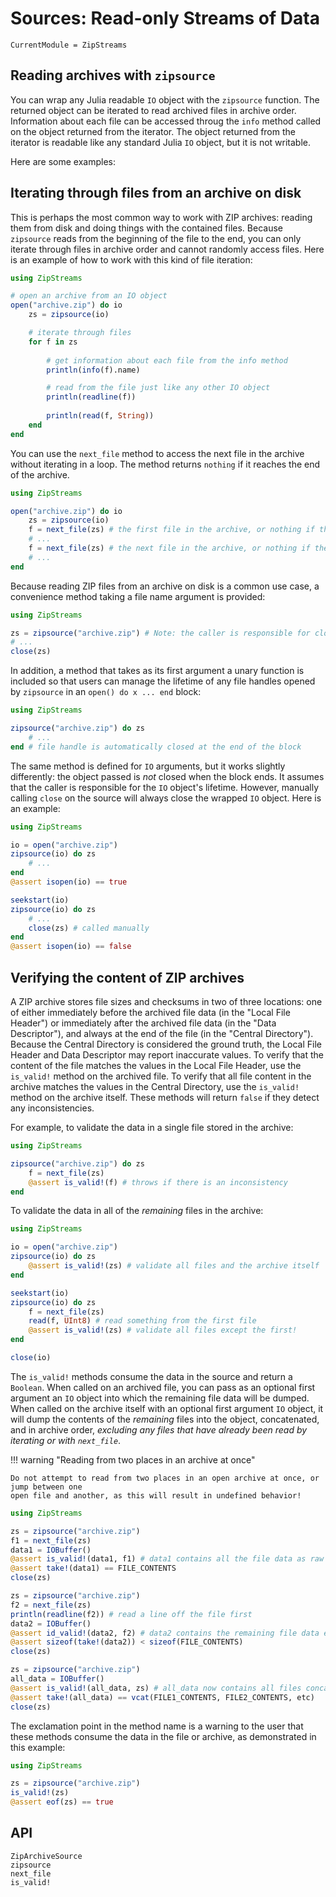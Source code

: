 # Sources: Read-only Streams of Data

```@meta
CurrentModule = ZipStreams
```

## Reading archives with `zipsource`

You can wrap any Julia readable `IO` object with the `zipsource` function. The returned
object can be iterated to read archived files in archive order. Information about
each file can be accessed throug the `info` method called on the object returned
from the iterator. The object returned from the iterator is readable like any standard
Julia `IO` object, but it is not writable.

Here are some examples:

## Iterating through files from an archive on disk

This is perhaps the most common way to work with ZIP archives: reading them from disk and
doing things with the contained files. Because `zipsource` reads from the beginning of the
file to the end, you can only iterate through files in archive order and cannot randomly
access files. Here is an example of how to work with this kind of file iteration:

```julia
using ZipStreams

# open an archive from an IO object
open("archive.zip") do io
    zs = zipsource(io)

    # iterate through files
    for f in zs
        
        # get information about each file from the info method
        println(info(f).name)

        # read from the file just like any other IO object
        println(readline(f))
        
        println(read(f, String))
    end
end
```

You can use the `next_file` method to access the next file in the archive without iterating
in a loop. The method returns `nothing` if it reaches the end of the archive.

```julia
using ZipStreams

open("archive.zip") do io
    zs = zipsource(io)
    f = next_file(zs) # the first file in the archive, or nothing if there are no files archived
    # ...
    f = next_file(zs) # the next file in the archive, or nothing if there was only one file
    # ...
end
```

Because reading ZIP files from an archive on disk is a common use case, a convenience
method taking a file name argument is provided:

```julia
using ZipStreams

zs = zipsource("archive.zip") # Note: the caller is responsible for closing this to free the file handle
# ... 
close(zs)
```

In addition, a method that takes as its first argument a unary function is
included so that users can manage the lifetime of any file handles opened by
`zipsource` in an `open() do x ... end` block:

```julia
using ZipStreams

zipsource("archive.zip") do zs
    # ...
end # file handle is automatically closed at the end of the block
```

The same method is defined for `IO` arguments, but it works slightly differently:
the object passed is _not_ closed when the block ends. It assumes that the
caller is responsible for the `IO` object's lifetime. However, manually calling `close`
on the source will always close the wrapped `IO` object. Here is an example:

```julia
using ZipStreams

io = open("archive.zip")
zipsource(io) do zs
    # ...
end
@assert isopen(io) == true

seekstart(io)
zipsource(io) do zs
    # ...
    close(zs) # called manually
end
@assert isopen(io) == false
```

## Verifying the content of ZIP archives

A ZIP archive stores file sizes and checksums in two of three locations: one of 
either immediately before the archived file data (in the "Local File Header")
or immediately after the archived file data (in the "Data Descriptor"), and always
at the end of the file (in the "Central Directory"). Because the Central Directory
is considered the ground truth, the Local File Header and Data Descriptor may report
inaccurate values. To verify that the content of the file matches the values in the
Local File Header, use the `is_valid!` method on the archived file. To verify that
all file content in the archive matches the values in the Central Directory, use
the `is_valid!` method on the archive itself. These methods will return `false` if
they detect any inconsistencies.

For example, to validate the data in a single file stored in the archive:

```julia
using ZipStreams

zipsource("archive.zip") do zs
    f = next_file(zs)
    @assert is_valid!(f) # throws if there is an inconsistency
end
```

To validate the data in all of the _remaining_ files in the archive:

```julia
using ZipStreams

io = open("archive.zip")
zipsource(io) do zs
    @assert is_valid!(zs) # validate all files and the archive itself
end

seekstart(io)
zipsource(io) do zs
    f = next_file(zs)
    read(f, UInt8) # read something from the first file
    @assert is_valid!(zs) # validate all files except the first!
end

close(io)
```

The `is_valid!` methods consume the data in the source and return a `Boolean`.
When called on an archived file, you can pass as an optional first argument an
`IO` object into which the remaining file data will be dumped. When called on the
archive itself with an optional first argument `IO` object, it will dump the
contents of the _remaining_ files into the object,
concatenated, and in archive order, _excluding any files that have already
been read by iterating or with `next_file`_.

!!! warning "Reading from two places in an archive at once"

    Do not attempt to read from two places in an open archive at once, or jump between one
    open file and another, as this will result in undefined behavior!

```julia
using ZipStreams

zs = zipsource("archive.zip")
f1 = next_file(zs)
data1 = IOBuffer()
@assert is_valid!(data1, f1) # data1 contains all the file data as raw bytes
@assert take!(data1) == FILE_CONTENTS
close(zs)

zs = zipsource("archive.zip")
f2 = next_file(zs)
println(readline(f2)) # read a line off the file first
data2 = IOBuffer()
@assert id_valid!(data2, f2) # data2 contains the remaining file data excluding the first line!
@assert sizeof(take!(data2)) < sizeof(FILE_CONTENTS)
close(zs)

zs = zipsource("archive.zip")
all_data = IOBuffer()
@assert is_valid!(all_data, zs) # all_data now contains all files concatenated together
@assert take!(all_data) == vcat(FILE1_CONTENTS, FILE2_CONTENTS, etc)
close(zs)
```

The exclamation point in the method name is a warning to the user that these methods
consume the data in the file or archive, as demonstrated in this example:

```julia
using ZipStreams

zs = zipsource("archive.zip")
is_valid!(zs)
@assert eof(zs) == true
```

## API
```@docs
ZipArchiveSource
zipsource
next_file
is_valid!
```
